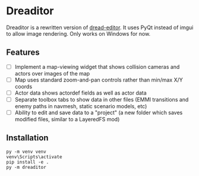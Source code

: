 # Dreaditor

Dreaditor is a rewritten version of [dread-editor](https://github.com/randovania/dread-editor). It uses PyQt instead of imgui to allow image rendering. Only works on Windows for now. 

## Features

- [ ] Implement a map-viewing widget that shows collision cameras and actors over images of the map
- [ ] Map uses standard zoom-and-pan controls rather than min/max X/Y coords
- [ ] Actor data shows actordef fields as well as actor data
- [ ] Separate toolbox tabs to show data in other files (EMMI transitions and enemy paths in navmesh, static scenario models, etc)
- [ ] Ability to edit and save data to a "project" (a new folder which saves modified files, similar to a LayeredFS mod)

## Installation

```
py -m venv venv
venv\Scripts\activate
pip install -e .
py -m dreaditor
```
